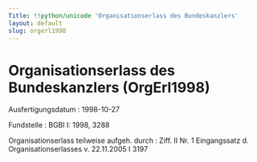 ```yaml
---
Title: !!python/unicode 'Organisationserlass des Bundeskanzlers'
layout: default
slug: orgerl1998
---
```


# Organisationserlass des Bundeskanzlers (OrgErl1998)

Ausfertigungsdatum
:   1998-10-27

Fundstelle
:   BGBl I: 1998, 3288

Organisationserlass teilweise aufgeh. durch
:   Ziff. II Nr. 1 Eingangssatz d. Organisationserlasses v. 22.11.2005 I 3197

